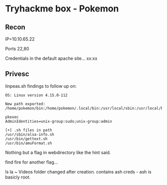 # Tryhackme box - Pokemon

## Recon

IP=10.10.65.22

Ports 22,80

Credentials in the default apache site... xx:xx

## Privesc

linpeas.sh findings to follow up on:

    OS: Linux version 4.15.0-112

    New path exported: /home/pokemon/bin:/home/pokemon/.local/bin:/usr/local/sbin:/usr/local/bin:/usr/sbin:/usr/bin:/sbin:/bin:/usr/games:/usr/local/games:/snap/bin

    pkexec
    AdminIdentities=unix-group:sudo;unix-group:admin

    [+] .sh files in path
    /usr/sbin/alsa-info.sh
    /usr/bin/gettext.sh
    /usr/bin/amuFormat.sh


Nothing but a flag in webdirectory like the hint said.

find fire for another flag...

ls la ~
    Videos folder changed after creation.
    contains ash creds - ash is basicly root.









